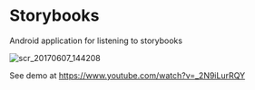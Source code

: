 # Storybooks

Android application for listening to storybooks

![scr_20170607_144208](https://user-images.githubusercontent.com/15718174/26876606-4fb92354-4b87-11e7-928e-ea7c6ef351b1.gif)

See demo at https://www.youtube.com/watch?v=_2N9iLurRQY
